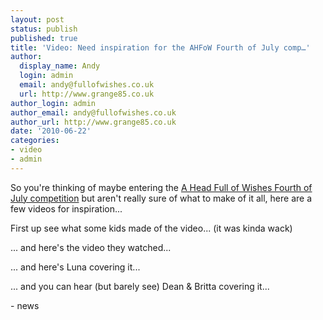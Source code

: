 ```yaml
---
layout: post
status: publish
published: true
title: 'Video: Need inspiration for the AHFoW Fourth of July comp…'
author:
  display_name: Andy
  login: admin
  email: andy@fullofwishes.co.uk
  url: http://www.grange85.co.uk
author_login: admin
author_email: andy@fullofwishes.co.uk
author_url: http://www.grange85.co.uk
date: '2010-06-22'
categories:
- video
- admin
---
```

<div>So you&#39;re thinking of maybe entering the <a href="/2010/06/20/fourth-of-july-competition-2010/">A Head Full of Wishes Fourth of July competition</a> but aren&#39;t really sure of what to make of it all, here are a few videos for inspiration...
<p /> First up see what some kids made of the video... (it was kinda wack)<br /><figure class="caption "><figcaption class="caption-text"></figcaption></figure>
<p />... and here&#39;s the video they watched...<br /> <figure class="caption "><figcaption class="caption-text"></figcaption></figure>
<p />... and here&#39;s Luna covering it... <br /><figure class="caption "><figcaption class="caption-text"></figcaption></figure>
<p /> ... and you can hear (but barely see) Dean & Britta covering it...<br /><figure class="caption "><figcaption class="caption-text"></figcaption></figure>
- news
</p></div>
